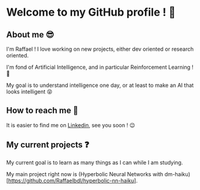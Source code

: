 # Welcome to my GitHub profile ! 🥳

## About me 😎

I'm Raffael ! I love working on new projects, either dev oriented or research oriented.

I'm fond of Artificial Intelligence, and in particular Reinforcement Learning ! 🤖

My goal is to understand intelligence one day, or at least to make an AI that looks intelligent :stuck_out_tongue_closed_eyes:

## How to reach me 💌

It is easier to find me on [Linkedin](https://www.linkedin.com/in/raffaelbdl/), see you soon ! 😉

## My current projects :question:

My current goal is to learn as many things as I can while I am studying.

My main project right now is (Hyperbolic Neural Networks with dm-haiku)[https://github.com/Raffaelbdl/hyperbolic-nn-haiku].

<!--
**Raffaelbdl/Raffaelbdl** is a ✨ _special_ ✨ repository because its `README.md` (this file) appears on your GitHub profile.

Here are some ideas to get you started:

- 🔭 I’m currently working on ...
- 🌱 I’m currently learning ...
- 👯 I’m looking to collaborate on ...
- 🤔 I’m looking for help with ...
- 💬 Ask me about ...
- 📫 How to reach me: ...
- 😄 Pronouns: ...
- ⚡ Fun fact: ...
-->
